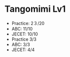 # Tangomimi Lv1
* Practice: 2３/20
* ABC: 11/10
* JECET: 10/10
* Practice 3/3
* ABC: 3/3
* JECET: 4/4